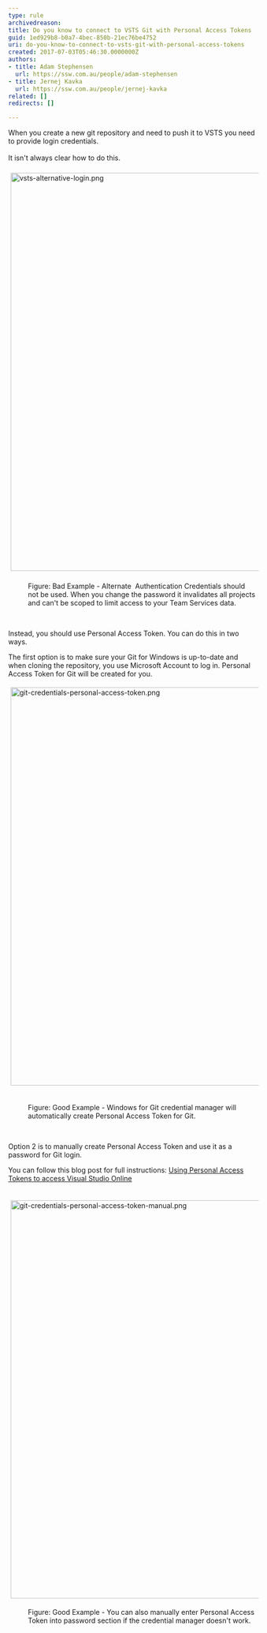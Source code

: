 ```yaml
---
type: rule
archivedreason: 
title: Do you know to connect to VSTS Git with Personal Access Tokens
guid: 1ed929b8-b0a7-4bec-850b-21ec76be4752
uri: do-you-know-to-connect-to-vsts-git-with-personal-access-tokens
created: 2017-07-03T05:46:30.0000000Z
authors:
- title: Adam Stephensen
  url: https://ssw.com.au/people/adam-stephensen
- title: Jernej Kavka
  url: https://ssw.com.au/people/jernej-kavka
related: []
redirects: []

---
```



<div>​​When you create a new git repository and need to push it to VSTS you need to provide login credentials.​<br>​<br></div><div>It isn't always clear how to do this.<br>​<br></div><div><img src="/PublishingImages/vsts-alternative-login.png" alt="vsts-alternative-login.png" style="margin&#58;5px;width&#58;808px;" />&#160;</div><div><dd class="ssw15-rteElement-FigureBad">Figure&#58; Bad Example - Alternate &#160;Authentication Credentials should not be used. When you change the password it invalidates all projects and can't be scoped to limit access to your Team Services data.<br></dd><p class="ssw15-rteElement-P">​<br></p><p class="ssw15-rteElement-P">Instead, you should use Personal Access Token. You can do this in two ways.</p><p class="ssw15-rteElement-P">The first option is to make sure your Git for Windows is up-to-date and when cloning the repository, you use Microsoft Account to log in. Personal Access Token for Git will be created for you.</p><p class="ssw15-rteElement-P"><img src="/PublishingImages/git-credentials-personal-access-token.png" alt="git-credentials-personal-access-token.png" style="margin&#58;5px;width&#58;808px;" />&#160;</p><dd class="ssw15-rteElement-FigureGood">Figure&#58; Good Example - Windows for Git credential manager will automatically create Personal Access Token for Git.<br></dd><p class="ssw15-rteElement-P"><br></p><p class="ssw15-rteElement-P">Option 2 is to manually create Personal Access Token and use it as a password for Git login.<br></p><p class="ssw15-rteElement-P">You can follow this blog post for full instructions&#58;&#160;<a href="https&#58;//roadtoalm.com/2015/07/22/using-personal-access-tokens-to-access-visual-studio-online/">Using Personal Access Tokens to access Visual Studio&#160;Online </a><br><br></p><p class="ssw15-rteElement-P"><img src="/PublishingImages/git-credentials-personal-access-token-manual.png" alt="git-credentials-personal-access-token-manual.png" style="margin&#58;5px;width&#58;808px;" /><br></p><dd class="ssw15-rteElement-FigureGood">Figure&#58; Good Example - You can also manually enter Personal Access Token into password section if the credential manager doesn't work.<br></dd><br></div>
<br><excerpt class='endintro'></excerpt><br>



